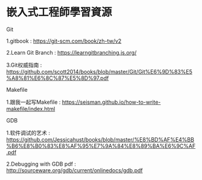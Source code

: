 # 嵌入式工程師學習資源


Git

1.gitbook : https://git-scm.com/book/zh-tw/v2

2.Learn Git Branch : https://learngitbranching.js.org/

3.Git权威指南 : https://github.com/scott2014/books/blob/master/Git/Git%E6%9D%83%E5%A8%81%E6%8C%87%E5%8D%97.pdf


Makefile

1.跟我一起写Makefile : https://seisman.github.io/how-to-write-makefile/index.html


GDB

1.软件调试的艺术 : https://github.com/Jessicahust/books/blob/master/%E8%BD%AF%E4%BB%B6%E8%B0%83%E8%AF%95%E7%9A%84%E8%89%BA%E6%9C%AF.pdf

2.Debugging with GDB pdf : http://sourceware.org/gdb/current/onlinedocs/gdb.pdf
